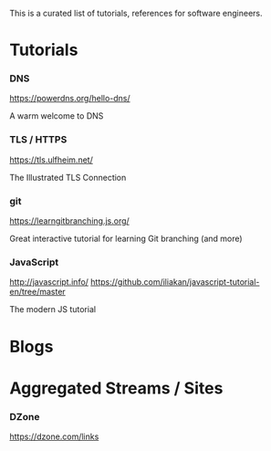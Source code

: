 This is a curated list of tutorials, references for software engineers. 



# Tutorials

### DNS

https://powerdns.org/hello-dns/

A warm welcome to DNS


### TLS / HTTPS

https://tls.ulfheim.net/

The Illustrated TLS Connection


### git

https://learngitbranching.js.org/

Great interactive tutorial for learning Git branching (and more) 

### JavaScript

http://javascript.info/
https://github.com/iliakan/javascript-tutorial-en/tree/master

The modern JS tutorial

# Blogs

# Aggregated Streams / Sites

### DZone

https://dzone.com/links
